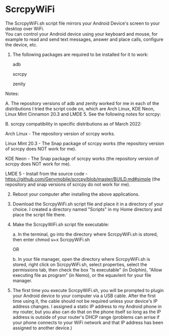 # ScrcpyWiFi

The ScrcpyWiFi.sh script file mirrors your Android Device's screen to your desktop over WiFi.  
You can control your Android device using your keyboard and mouse, for example to read and send text messages, 
answer and place calls, configure the device, etc.


1.  The following packages are required to be installed for it to work:

    adb
    
    scrcpy
    
    zenity

Notes:

A.  The repository versions of adb and zenity worked for me in each of the distributions I tried the script code on,
which are Arch Linux, KDE Neon, Linux Mint Cinnamon 20.3 and LMDE 5.  See the following notes for scrcpy:

B.  scrcpy compatibility in specific distributions as of March 2022:

Arch Linux - The repository version of scrcpy works.

Linux Mint 20.3 -  The Snap package of scrcpy works (the repository version of scrcpy does NOT work for me).

KDE Neon -  The Snap package of scrcpy works (the repository version of scrcpy does NOT work for me).

LMDE 5 - Install from the source code - https://github.com/Genymobile/scrcpy/blob/master/BUILD.md#simple 
(the repository and snap versions of scrcpy do not work for me).


2.  Reboot your computer after installing the above applications.


3.  Download the ScrcpyWiFi.sh script file and place it in a directory of your choice.  I created a directory named "Scripts" in my Home directory and place the script file there.


4.  Make the ScrcpyWiFi.sh script file executable:

    a.  In the terminal, go into the directory where ScrcpyWiFi.sh is stored, then enter chmod u+x ScrcpyWiFi.sh
    
    OR
    
    b.  In your file manager, open the directory where ScrcpyWiFi.sh is stored, right click on ScrcpyWiFi.sh, select properties, select the permissions tab, then check the box "Is executable" (in Dolphin), "Allow executing file as program" (in Nemo), or the equavlent for your file manager.


5.  The first time you execute ScrcpyWiFi.sh, you will be prompted to plugin your Android device to your computer via a USB cable. After the first time using it, the cable should not be required unless your device's IP address changes.  I assigned a static IP address to my Android phone in my router, but you also can do that on the phone itself so long as the IP address is outside of your router's DHCP range (problems can arrise if your phone connects to your WiFi network and that IP address has been assigned to another device.)
